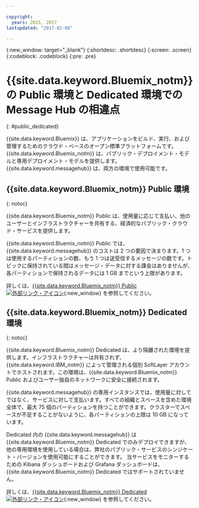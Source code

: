 ```yaml
---

copyright:
  years: 2015, 2017
lastupdated: "2017-02-08"

---
```


{:new_window: target="_blank"}
{:shortdesc: .shortdesc}
{:screen: .screen}
{:codeblock: .codeblock}
{:pre: .pre}

# {{site.data.keyword.Bluemix_notm}} の Public 環境と Dedicated 環境での Message Hub の相違点
{: #public_dedicated}

{{site.data.keyword.Bluemix}} は、アプリケーションをビルド、実行、および管理するためのクラウド・ベースのオープン標準プラットフォームです。{{site.data.keyword.Bluemix_notm}} は、パブリック・デプロイメント・モデルと専用デプロイメント・モデルを提供します。{{site.data.keyword.messagehub}} は、両方の環境で使用可能です。

## {{site.data.keyword.Bluemix_notm}} Public 環境
{: notoc}

{{site.data.keyword.Bluemix_notm}} Public は、使用量に応じて支払い、他のユーザーとインフラストラクチャーを共有する、経済的なパブリック・クラウド・サービスを提供します。

{{site.data.keyword.Bluemix_notm}} Public では、{{site.data.keyword.messagehub}} のコストは 2 つの要因で決まります。1 つは使用するパーティションの数、もう 1 つは送受信するメッセージの数です。トピックに保持されている間はメッセージ・データに対する課金はありませんが、各パーティションで保持されるデータには 1 GB までという上限があります。

詳しくは、[{{site.data.keyword.Bluemix_notm}} Public ![外部リンク・アイコン](../../icons/launch-glyph.svg "外部リンク・アイコン")](https://www.ibm.com/cloud-computing/bluemix/public){:new_window} を参照してください。


## {{site.data.keyword.Bluemix_notm}} Dedicated 環境
{: notoc}

{{site.data.keyword.Bluemix_notm}} Dedicated は、より隔離された環境を提供します。インフラストラクチャーは共有されず、{{site.data.keyword.IBM_notm}} によって管理される個別 SoftLayer アカウントでホストされます。この環境は、{{site.data.keyword.Bluemix_notm}} Public およびユーザー独自のネットワークに安全に接続されます。

{{site.data.keyword.messagehub}} の専用インスタンスでは、使用量に対してではなく、サービスに対して支払います。すべての組織とスペースを含めた環境全体で、最大 75 個のパーティションを持つことができます。クラスターでスペースが不足することがないように、各パーティションの上限は 10 GB になっています。

Dedicated 内の {{site.data.keyword.messagehub}} は {{site.data.keyword.Bluemix_notm}} Dedicated でのみデプロイできますが、他の専用環境を使用している場合は、弊社のパブリック・サービスのシンジケート・バージョンを使用可能にすることができます。
当サービスをモニターするための Kibana ダッシュボードおよび Grafana ダッシュボードは、{{site.data.keyword.Bluemix_notm}} Dedicated ではサポートされていません。

詳しくは、[{{site.data.keyword.Bluemix_notm}} Dedicated ![外部リンク・アイコン](../../icons/launch-glyph.svg "外部リンク・アイコン")](http://www.ibm.com/cloud-computing/bluemix/dedicated/){:new_window} を参照してください。


